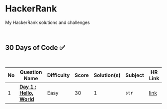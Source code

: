 # HackerRank
My HackerRank solutions and challenges


<br>

## 30 Days of Code ✅

<br>

| No | Question Name | Difficulty | Score | Solution(s) | Subject | HR Link |
|--|--|--|--|--|--|--|
| 1 | [**Day 1 : Hello, World**](https://Solution/HelloWorld!.md) | Easy | 30 | 1 | `str` | [link](https://www.hackerrank.com/challenges/hello-world-c/problem?isFullScreen=true) |
